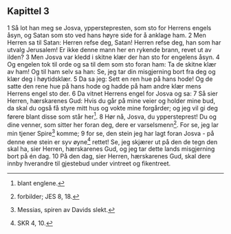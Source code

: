 ## Kapittel 3

1 Så lot han meg se Josva, ypperstepresten, som sto for Herrens engels åsyn, og Satan som sto ved hans høyre side for å anklage ham.
2 Men Herren sa til Satan: Herren refse deg, Satan! Herren refse deg, han som har utvalg Jerusalem! Er ikke denne mann her en rykende brann, revet ut av ilden?
3 Men Josva var kledd i skitne klær der han sto for engelens åsyn.
4 Og engelen tok til orde og sa til dem som sto foran ham: Ta de skitne klær av ham! Og til ham selv sa han: Se, jeg tar din misgjerning bort fra deg og klær deg i høytidsklær.
5 Da sa jeg: Sett en ren hue på hans hode! Og de satte den rene hue på hans hode og hadde på ham andre klær mens Herrens engel sto der.
6 Da vitnet Herrens engel for Josva og sa:
7 Så sier Herren, hærskarenes Gud: Hvis du går på mine veier og holder mine bud, da skal du også få styre mitt hus og vokte mine forgårder; og jeg vil gi deg førere blant disse som står her[^1].
8 Hør nå, Josva, du yppersteprest! Du og dine venner, som sitter her foran deg, dere er varselsmenn[^2]. For se, jeg lar min tjener Spire[^3] komme;
9 for se, den stein jeg har lagt foran Josva - på denne ene stein er syv øyne[^4] rettet! Se, jeg skjærer ut på den de tegn den skal ha, sier Herren, hærskarenes Gud, og jeg tar dette lands misgjerning bort på én dag.
10 På den dag, sier Herren, hærskarenes Gud, skal dere innby hverandre til gjestebud under vintreet og fikentreet.

[^1]:  blant englene.
[^2]:  forbilder; JES 8, 18.
[^3]:  Messias, spiren av Davids slekt.
[^4]:  SKR 4, 10.
